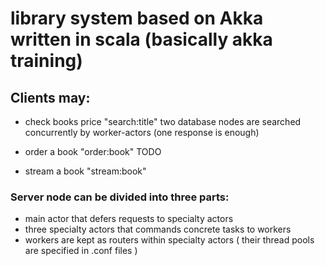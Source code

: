 # library system based on Akka written in scala (basically akka training)

## Clients may:
- check books price "search:title"
  two database nodes are searched concurrently by worker-actors (one response is enough)
  
- order a book "order:book"
  TODO
  
- stream a book "stream:book"

### Server node can be divided into three parts:
- main actor that defers requests to specialty actors
- three specialty actors that commands concrete tasks to workers
- workers are kept as routers within specialty actors ( their thread pools are specified in .conf files ) 
